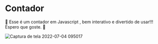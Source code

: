 # Contador
:wave:  Esse é um contador em Javascript , bem interativo e divertido de usar!!! Espero que goste. :wave: 


![Captura de tela 2022-07-04 095017](https://user-images.githubusercontent.com/95101635/177158840-9941c226-6968-41e8-996b-7d2d48c8e07e.jpg)
